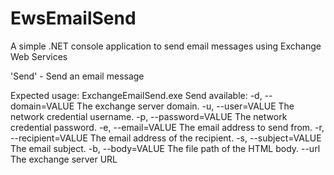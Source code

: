# EwsEmailSend
A simple .NET console application to send email messages using Exchange Web Services

'Send' - Send an email message

Expected usage: ExchangeEmailSend.exe Send <options>
<options> available:
  -d, --domain=VALUE         The exchange server domain.
  -u, --user=VALUE           The network credential username.
  -p, --password=VALUE       The network credential password.
  -e, --email=VALUE          The email address to send from.
  -r, --recipient=VALUE      The email address of the recipient.
  -s, --subject=VALUE        The email subject.
  -b, --body=VALUE           The file path of the HTML body.
      --url                  The exchange server URL
